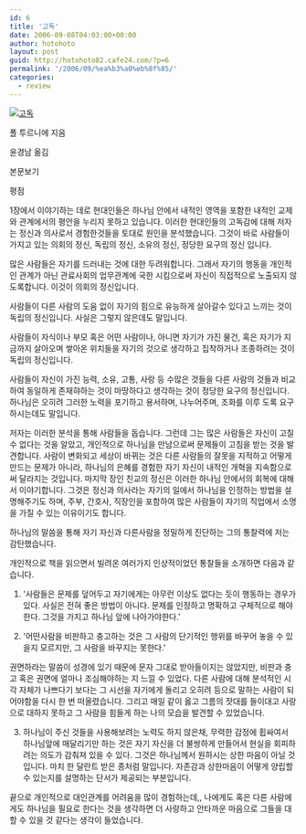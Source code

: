 ```yaml
---
id: 6
title: '고독'
date: 2006-09-08T04:03:00+00:00
author: hotohoto
layout: post
guid: http://hotohoto82.cafe24.com/?p=6
permalink: '/2006/09/%ea%b3%a0%eb%8f%85/'
categories:
  - review
---
```

![](http://bookimg.naver.com/coverimg/libro/book_img/2816/0100004649646_03.jpg)[고독](http://book.naver.com/bookdb/book_detail.php?bid=125656)

폴 투르니에 지음

윤경남 옮김

본문보기

평점

1장에서 이야기하는 데로 현대인들은 하나님 안에서 내적인 영역을 포함한 내적인 교제와 관계에서의 평안을 누리지 못하고 있습니다. 이러한 현대인들의 고독감에 대해 저자는 정신과 의사로서 경험한것들을 토대로 원인을 분석했습니다. 그것이 바로 사람들이 가지고 있는 의회의 정신, 독립의 정신, 소유의 정신, 정당한 요구의 정신 입니다.

많은 사람들은 자기를 드러내는 것에 대한 두려워합니다. 그래서 자기의 행동을 개인적인 관계가 아닌 관료사회의 업무관계에 국한 시킴으로써 자신이 직접적으로 노출되지 않도록합니다. 이것이 의회의 정신입니다.

사람들이 다른 사람의 도움 없이 자기의 힘으로 유능하게 살아갈수 있다고 느끼는 것이 독립의 정신입니다. 사실은 그렇지 않은데도 말입니다.

사람들이 자식이나 부모 혹은 어떤 사람이나, 아니면 자기가 가진 물건, 혹은 자기가 지금까지 살아오며 쌓아온 위치들을 자기의 것으로 생각하고 집착하거나 조종하려는 것이 독립의 정신입니다.

사람들이 자신이 가진 능력, 소유, 고통, 사랑 등 수많은 것들을 다른 사람의 것들과 비교하여 동일하게 존재햐하는 것이 마땅하다고 생각하는 것이 정당한 요구의 정신입니다. 하나님은 오히려 그러한 노력을 포기하고 용서하며, 나누어주며, 조화를 이루 도록 요구하시는데도 말입니다.

저자는 이러한 분석을 통해 사람들을 돕습니다. 그런데 그는 많은 사람들은 자신이 고칠 수 없다는 것을 알았고, 개인적으로 하나님을 만남으로써 문제들이 고침을 받는 것을 발견합니다. 사람이 변화되고 세상이 바뀌는 것은 다른 사람들의 잘못을 지적하고 어떻게 만드는 문제가 아니라, 하나님의 은혜를 경험한 자기 자신이 내적인 개혁을 지속함으로써 달라지는 것입니다. 마지막 장인 친교의 정신은 이러한 하나님 안에서의 회복에 대해서 이야기합니다. 그것은 정신과 의사라는 자기의 일에서 하나님을 인정하는 방법을 설명해주기도 하며, 주부, 간호사, 직장인을 포함하여 많은 사람들이 자기의 직업에서 소명을 가질 수 있는 이유이기도 합니다.

하나님의 말씀을 통해 자기 자신과 다른사람을 정밀하게 진단하는 그의 통찰력에 저는 감탄했습니다.

개인적으로 책을 읽으면서 빌려온 여러가지 인상적이었던 통찰들을 소개하면 다음과 같습니다.

1) '사람들은 문제를 덮어두고 자기에게는 아무런 이상도 없다는 듯이 행동하는 경우가 있다. 사실은 전혀 좋은 방법이 아니다. 문제를 인정하고 명확하고 구체적으로 해야한다.  그것을 가지고 하나님 앞에 나아가야한다.'

2) '어떤사람을 비판하고 충고하는 것은 그 사람의 단기적인 행위를 바꾸어 놓을 수 있을지 모르지만, 그 사람을 바꾸지는 못한다.'

권면하라는 말씀이 성경에 있기 때문에 문자 그대로 받아들이지는 않았지만, 비판과 충고 혹은 권면에 얼마나 조심해야하는 지 느낄 수 있었다. 다른 사람에 대해 분석적인 시각 자체가 나쁘다기 보다는 그 시선을 자기에게 돌리고 오히려 등으로 말하는 사람이 되어야함을 다시 한 번 떠올렸습니다. 그리고 매일 같이 옳고 그름의 잣대를 들이대고 사랑으로 대하지 못하고 그 사람을 힘들게 하는 나의 모습을 발견할 수 있었습니다.

3) 하나님이 주신 것들을 사용해보려는 노력도 하지 않은채, 무력한 감정에 휩싸여서 하나님앞에 매달리기만 하는 것은 자기 자신을 더 불쌍하게 만들어서 현실을 회피하려는 의도가 감춰져 있을 수 있다. 그것은 하나님께서 원하시는 상한 마음이 아닐 것입니다. 마치 한 달란트 받은 종처럼 말입니다. 자존감과 상한마음이 어떻게 양립할 수 있는지를 설명하는 단서가 제공되는 부분입니다.

끝으로 개인적으로 대인관계를 어려움을 많이 경험하는데,, 나에게도 혹은 다른 사람에게도 하나님을 필요로 한다는 것을 생각하면 더 사랑하고 안타까운 마음으로 그들을 대할 수 있을 것 같다는 생각이 들었습니다.
